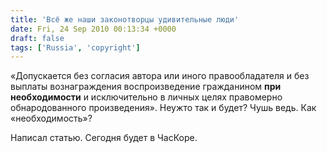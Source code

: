 ```yaml
---
title: 'Всё же наши законотворцы удивительные люди'
date: Fri, 24 Sep 2010 00:13:34 +0000
draft: false
tags: ['Russia', 'copyright']
---
```


«Допускается без согласия автора или иного правообладателя и без выплаты вознаграждения воспроизведение гражданином **при необходимости** и исключительно в личных целях правомерно обнародованного произведения». Неужто так и будет? Чушь ведь. Как «необходимость»?

Написал статью. Сегодня будет в ЧасКоре.
